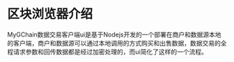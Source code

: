 


# 区块浏览器介绍

MyGChain数据交易客户端ui是基于Nodejs开发的一个部署在商户和数据源本地的客户端，商户和数据源可以通过本地调用的方式购买和出售数据，数据交易的全程请求参数和回传数据都是经过加密处理的，而ui简化了这样的一个流程。
